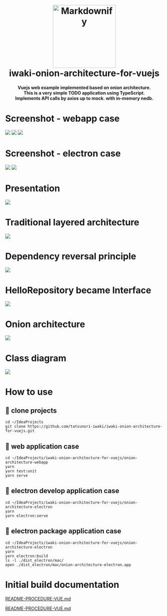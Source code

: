 <h1 align="center">
  <br>
  <img src="./docs/icon.png"alt="Markdownify" width="200">
  <br>
  iwaki-onion-architecture-for-vuejs
  <br>
</h1>
<h4 align="center">
  Vuejs web example implemented based on onion architecture.
  <br>This is a very simple TODO application using TypeScript.
  <br>Implements API calls by axios up to mock. with in-memory nedb.
</h4>

# Screenshot - webapp case
![](docs/Screenshot-001.png)
![](docs/Screenshot-002.png)
![](docs/Screenshot-003.png)

# Screenshot - electron case
![](docs/Screenshot-electron-002.png)
![](docs/Screenshot-electron-001.png)

# Presentation
![](docs/Presentation-001.png)

# Traditional layered architecture
![](docs/Presentation-002.png)

# Dependency reversal principle
![](docs/Presentation-003.png)

# HelloRepository became Interface
![](docs/Presentation-004.png)

# Onion architecture
![](docs/Presentation-005.png)

# Class diagram
![](docs/Presentation-006.png)

# How to use
## 🍺 clone projects
```
cd ~/IdeaProjects
git clone https://github.com/tatsunori-iwaki/iwaki-onion-architecture-for-vuejs.git
```

## 🍺 web application case
```
cd ~/IdeaProjects/iwaki-onion-architecture-for-vuejs/onion-architecture-webapp
yarn
yarn test:unit
yarn serve
```

## 🍺 electron develop application case
```
cd ~/IdeaProjects/iwaki-onion-architecture-for-vuejs/onion-architecture-electron
yarn
yarn electron:serve
```

## 🍺 electron package application case
```
cd ~/IdeaProjects/iwaki-onion-architecture-for-vuejs/onion-architecture-electron
yarn
yarn electron:build
ls -l ./dist_electron/mac/
open ./dist_electron/mac/onion-architecture-electron.app
```

# Initial build documentation
[README-PROCEDURE-VUE.md](./README-PROCEDURE-VUE.md)

[README-PROCEDURE-VUE.md](./README-PROCEDURE-ELECTRON.md)

